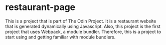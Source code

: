 # restaurant-page
This is a project that is part of The Odin Project. It is a restaurant website that is generated dynamically using Javascript. Also, this project is the first project
that uses Webpack, a module bundler. Therefore, this is a project to start using and getting familiar with module bundlers.